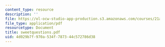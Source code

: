 ```yaml
---
content_type: resource
description: ''
file: https://ol-ocw-studio-app-production.s3.amazonaws.com/courses/21a-441-the-conquest-of-america-spring-2004/4d029b7f970a534f787344c572786d38_sweetquestions.pdf
file_type: application/pdf
resourcetype: Document
title: sweetquestions.pdf
uid: 4d029b7f-970a-534f-7873-44c572786d38
---
```

